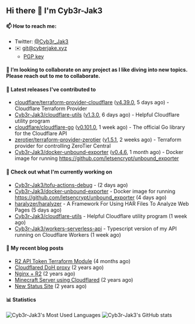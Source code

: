 ## Hi there 👋 I'm Cyb3r-Jak3

#### 📫 How to reach me:
  - Twitter: [@Cyb3r_Jak3](https://twitter.com/Cyb3r_Jak3)
  - ✉️ git@cyberjake.xyz
    - [PGP key](https://gist.githubusercontent.com/Cyb3r-Jak3/d1068b61b50239b171faf018a0269f67/raw/b876db002e6b0630795382c0b9134771ffa5fe3a/cyb3rjak3@pm.me.asc)


#### 👯 I’m looking to collaborate on any project as I like diving into new topics. Please reach out to me to collaborate.


#### 🔭 Latest releases I've contributed to

- [cloudflare/terraform-provider-cloudflare](https://github.com/cloudflare/terraform-provider-cloudflare) ([v4.39.0](https://github.com/cloudflare/terraform-provider-cloudflare/releases/tag/v4.39.0), 5 days ago) - Cloudflare Terraform Provider
- [Cyb3r-Jak3/cloudflare-utils](https://github.com/Cyb3r-Jak3/cloudflare-utils) ([v1.3.0](https://github.com/Cyb3r-Jak3/cloudflare-utils/releases/tag/v1.3.0), 6 days ago) - Helpful Cloudflare utility program 
- [cloudflare/cloudflare-go](https://github.com/cloudflare/cloudflare-go) ([v0.101.0](https://github.com/cloudflare/cloudflare-go/releases/tag/v0.101.0), 1 week ago) - The official Go library for the Cloudflare API
- [zerotier/terraform-provider-zerotier](https://github.com/zerotier/terraform-provider-zerotier) ([v1.5.1](https://github.com/zerotier/terraform-provider-zerotier/releases/tag/v1.5.1), 2 weeks ago) - Terraform provider for controlling ZeroTier Central
- [Cyb3r-Jak3/docker-unbound-exporter](https://github.com/Cyb3r-Jak3/docker-unbound-exporter) ([v0.4.6](https://github.com/Cyb3r-Jak3/docker-unbound-exporter/releases/tag/v0.4.6), 1 month ago) - Docker image for running https://github.com/letsencrypt/unbound_exporter

#### 👷 Check out what I'm currently working on

- [Cyb3r-Jak3/tofu-actions-debug](https://github.com/Cyb3r-Jak3/tofu-actions-debug) -  (2 days ago)
- [Cyb3r-Jak3/docker-unbound-exporter](https://github.com/Cyb3r-Jak3/docker-unbound-exporter) - Docker image for running https://github.com/letsencrypt/unbound_exporter (4 days ago)
- [haralyzer/haralyzer](https://github.com/haralyzer/haralyzer) - A Framework For Using HAR Files To Analyze Web Pages (5 days ago)
- [Cyb3r-Jak3/cloudflare-utils](https://github.com/Cyb3r-Jak3/cloudflare-utils) - Helpful Cloudflare utility program  (1 week ago)
- [Cyb3r-Jak3/workers-serverless-api](https://github.com/Cyb3r-Jak3/workers-serverless-api) - Typescript version of my API running on Cloudflare Workers (1 week ago)

#### 📜 My recent blog posts

- [R2 API Token Terraform Module](https://blog.cyberjake.xyz/post/2024-03-19-cloudflare-r2-terraform/) (4 months ago)
- [Cloudflared DoH proxy](https://blog.cyberjake.xyz/post/2023-02-17-cloudflared-doh/) (2 years ago)
- [Nginx &#43; R2](https://blog.cyberjake.xyz/post/2022-10-01-nginx-proxy-r2/) (2 years ago)
- [Minecraft Server using Cloudflared](https://blog.cyberjake.xyz/post/2022-03-26-cloudflared-minecraft/) (2 years ago)
- [New Status Site](https://blog.cyberjake.xyz/post/2021-09-27-status-site/) (2 years ago)


#### 📊 Statistics
![Cyb3r-Jak3's Most Used Languages](https://github-readme-stats.vercel.app/api/top-langs/?username=Cyb3r-Jak3&theme=cobalt&hide=css,html,scss)
![Cyb3r-Jak3's GitHub stats](https://github-readme-stats.vercel.app/api?username=Cyb3r-Jak3&count_private=true&show_icons=true&theme=cobalt&line_height=40)
